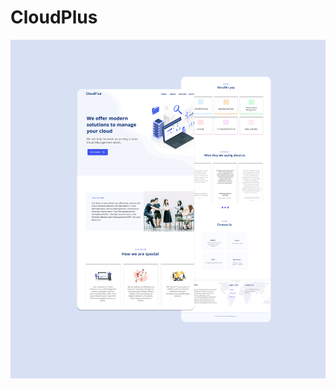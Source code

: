 # CloudPlus
 
  <img align="center" alt="UI" src="https://github.com/LukaMel-B/CloudPlus/blob/main/assets/img/CloudPlus-full-review.png?raw=true" />
